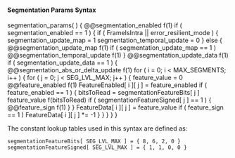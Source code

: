 #### Segmentation Params Syntax

<div class="syntax">
segmentation_params( ) {
    @@segmentation_enabled                                              f(1)
    if ( segmentation_enabled == 1 ) {
        if ( FrameIsIntra || error_resilient_mode ) {
            segmentation_update_map = 1
            segmentation_temporal_update = 0
        } else {
            @@segmentation_update_map                                   f(1)
            if ( segmentation_update_map == 1 )
                @@segmentation_temporal_update                          f(1)
        }
        @@segmentation_update_data                                      f(1)
        if ( segmentation_update_data == 1 ) {
            @@segmentation_abs_or_delta_update                          f(1)
            for ( i = 0; i < MAX_SEGMENTS; i++ ) {
                for ( j = 0; j < SEG_LVL_MAX; j++ ) {
                    feature_value = 0
                    @@feature_enabled                                   f(1)
                    FeatureEnabled[ i ][ j ] = feature_enabled
                    if ( feature_enabled == 1 ) {
                        bitsToRead = segmentationFeatureBits[ j ]
                        feature_value f(bitsToRead)
                        if ( segmentationFeatureSigned[ j ] == 1 ) {
                            @@feature_sign                              f(1)
                        }
                    }
                    FeatureData[ i ][ j ] = feature_value
                    if ( feature_sign == 1 )
                        FeatureData[ i ][ j ] *= -1
                    }
                }
        }
    }
}
</div>

The constant lookup tables used in this syntax are defined as:

~~~~~
segmentationFeatureBits[ SEG_LVL_MAX ] = { 8, 6, 2, 0 }
segmentationFeatureSigned[ SEG_LVL_MAX ] = { 1, 1, 0, 0 }
~~~~~
